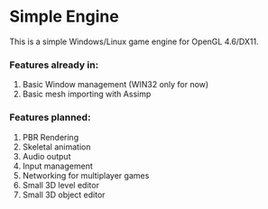 # Simple Engine

This is a simple Windows/Linux game engine for OpenGL 4.6/DX11.


### Features already in:
1. Basic Window management (WIN32 only for now)
2. Basic mesh importing with Assimp

### Features planned:
1. PBR Rendering
2. Skeletal animation
3. Audio output
4. Input management
5. Networking for multiplayer games
6. Small 3D level editor
7. Small 3D object editor